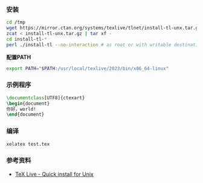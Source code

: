 ### 安装

```bash
cd /tmp
wget https://mirror.ctan.org/systems/texlive/tlnet/install-tl-unx.tar.gz
zcat < install-tl-unx.tar.gz | tar xf -
cd install-tl-*
perl ./install-tl --no-interaction # as root or with writable destination

```

**配置PATH**

```bash
export PATH="$PATH:/usr/local/texlive/2023/bin/x86_64-linux"
```



### 示例程序

```tex
\documentclass[UTF8]{ctexart}
\begin{document}
你好，world!
\end{document}
```



### 编译

```bash
xelatex test.tex
```

### 参考资料

* [TeX Live - Quick install for Unix](https://tug.org/texlive/quickinstall.html)
